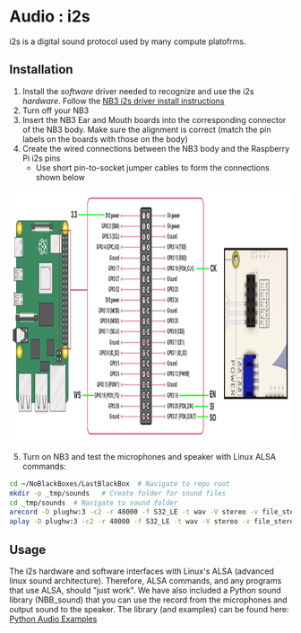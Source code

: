 # Audio : i2s

i2s is a digital sound protocol used by many compute platofrms.

## Installation

1. Install the *software* driver needed to recognize and use the i2s *hardware*. Follow the [NB3 i2s driver install instructions](driver/README.md)
2. Turn off your NB3
3. Insert the NB3 Ear and Mouth boards into the corresponding connector of the NB3 body. Make sure the alignment is correct (match the pin labels on the boards with those on the body)
4. Create the wired connections between the NB3 body and the Raspberry Pi i2s pins
    - Use short pin-to-socket jumper cables to form the connections shown below

<p align="center">
<img src="_resources/images/NB3_audio_wiring.png" alt="NB3 Audio Wiring" width="1200" height="450">
</p>

5. Turn on NB3 and test the microphones and speaker with Linux ALSA commands:

```bash
cd ~/NoBlackBoxes/LastBlackBox  # Navigate to repo root
mkdir -p _tmp/sounds   # Create folder for sound files
cd _tmp/sounds  # Navigate to sound folder
arecord -D plughw:3 -c2 -r 48000 -f S32_LE -t wav -V stereo -v file_stereo.wav
aplay -D plughw:3 -c2 -r 48000 -f S32_LE -t wav -V stereo -v file_stereo.wav
```

## Usage

The i2s hardware and software interfaces with Linux's ALSA (advanced linux sound architecture). Therefore, ALSA commands, and any programs that use ALSA, should "just work". We have also included a Python sound library (NBB_sound) that you can use the record from the microphones and output sound to the speaker. The library (and examples) can be found here: [Python Audio Examples](../python)